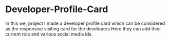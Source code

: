 # Developer-Profile-Card
<p>In this we, project I made a developer profile card which can be considered as the responsive visiting card for the developers.Here they can add thier current role and various social media ids. </p>

